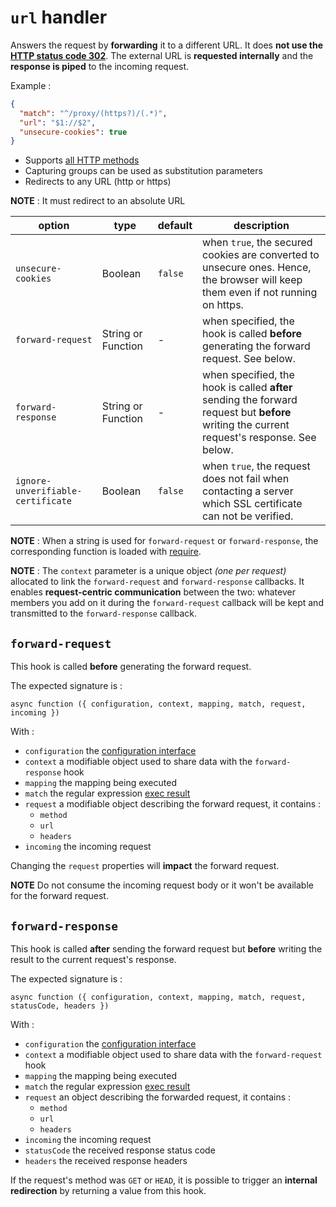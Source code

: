 # `url` handler

Answers the request by **forwarding** it to a different URL. It does **not use the [HTTP status code 302](https://en.wikipedia.org/wiki/HTTP_302)**. The external URL is **requested internally** and the **response is piped** to the incoming request.

Example :
```json
{
  "match": "^/proxy/(https?)/(.*)",
  "url": "$1://$2",
  "unsecure-cookies": true
}
```

* Supports [all HTTP methods](https://developer.mozilla.org/en-US/docs/Web/HTTP/Methods)
* Capturing groups can be used as substitution parameters
* Redirects to any URL (http or https)

**NOTE** : It must redirect to an absolute URL

| option | type | default | description |
|---|---|---|---|
| `unsecure-cookies` | Boolean | `false` | when `true`, the secured cookies are converted to unsecure ones. Hence, the browser will keep them even if not running on https. |
| `forward-request` | String or Function | - | when specified, the hook is called **before** generating the forward request. See below.
| `forward-response` | String or Function | - | when specified, the hook is called **after** sending the forward request but **before** writing the current request's response. See below.
| `ignore-unverifiable-certificate` | Boolean | `false` | when `true`, the request does not fail when contacting a server which SSL certificate can not be verified. |

**NOTE** : When a string is used for `forward-request` or `forward-response`, the corresponding function is loaded with [require](https://nodejs.org/api/modules.html#modules_require_id).

**NOTE** : The `context` parameter is a unique object *(one per request)* allocated to link the `forward-request` and `forward-response` callbacks. It enables **request-centric communication** between the two: whatever members you add on it during the `forward-request` callback will be kept and transmitted to the `forward-response` callback.

## `forward-request`

This hook is called **before** generating the forward request.

The expected signature is :

`async function ({ configuration, context, mapping, match, request, incoming })`

With :
* `configuration` the [configuration interface](iconfiguration.md)
* `context` a modifiable object used to share data with the `forward-response` hook
* `mapping` the mapping being executed
* `match` the regular expression [exec result](https://developer.mozilla.org/en-US/docs/Web/JavaScript/Reference/Global_Objects/RegExp/exec)
* `request` a modifiable object describing the forward request, it contains :
  * `method`
  * `url`
  * `headers`
* `incoming` the incoming request

Changing the `request` properties will **impact** the forward request.

**NOTE** Do not consume the incoming request body or it won't be available for the forward request.

## `forward-response`

This hook is called **after** sending the forward request but **before** writing the result to the current request's response.

The expected signature is :

`async function ({ configuration, context, mapping, match, request,  statusCode, headers })`

With :
* `configuration` the [configuration interface](iconfiguration.md)
* `context` a modifiable object used to share data with the `forward-request` hook
* `mapping` the mapping being executed
* `match` the regular expression [exec result](https://developer.mozilla.org/en-US/docs/Web/JavaScript/Reference/Global_Objects/RegExp/exec)
* `request` an object describing the forwarded request, it contains :
  * `method`
  * `url`
  * `headers`
* `incoming` the incoming request
* `statusCode` the received response status code
* `headers` the received response headers

If the request's method was `GET` or `HEAD`, it is possible to trigger an **internal redirection** by returning a value from this hook.

